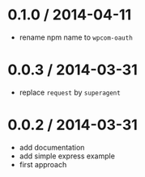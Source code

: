 
0.1.0 / 2014-04-11
==================

 * rename npm name to `wpcom-oauth`

0.0.3 / 2014-03-31
==================

 * replace `request` by `superagent`

0.0.2 / 2014-03-31
==================

 * add documentation
 * add simple express example
 * first approach
